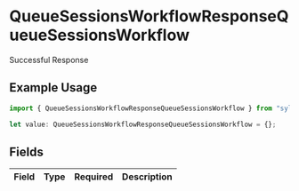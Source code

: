 # QueueSessionsWorkflowResponseQueueSessionsWorkflow

Successful Response

## Example Usage

```typescript
import { QueueSessionsWorkflowResponseQueueSessionsWorkflow } from "syllable-sdk/models/operations";

let value: QueueSessionsWorkflowResponseQueueSessionsWorkflow = {};
```

## Fields

| Field       | Type        | Required    | Description |
| ----------- | ----------- | ----------- | ----------- |